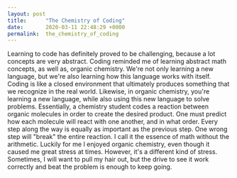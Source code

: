 ```yaml
---
layout: post
title:      "The Chemistry of Coding"
date:       2020-03-11 22:48:29 +0000
permalink:  the_chemistry_of_coding
---
```


Learning to code has definitely proved to be challenging, because a lot concepts are very abstract. Coding reminded me of learning abstract math concepts, as well as, organic chemistry. We're not only learning a new language, but we're also learning how this language works with itself. Coding is like a closed environment that ultimately produces something that we recognize in the real world. Likewise, in organic chemistry, you're learning a new language, while also using this new language to solve problems. 
Essentially, a chemistry student codes a reaction between organic molecules in order to create the desired product. One must predict how each molecule will react with one another, and in what order. Every step along the way is equally as important as the previous step. One wrong step will "break" the entire reaction. I call it the essence of math without the arithmetic. Luckily for me I enjoyed organic chemistry, even though it caused me great stress at times. However, it's a different kind of stress. Sometimes, I will want to pull my hair out, but the drive to see it work correctly and beat the problem is enough to keep going. 

